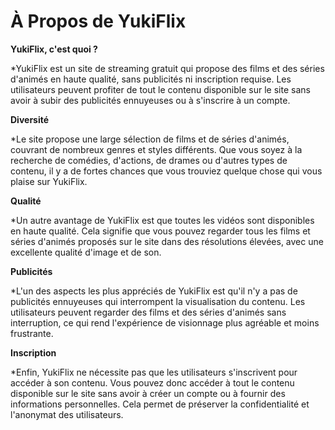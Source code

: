 # À Propos de YukiFlix

**YukiFlix, c'est quoi ?**

*YukiFlix est un site de streaming gratuit qui propose des films et des séries d'animés en haute qualité, sans publicités ni inscription requise. Les utilisateurs peuvent profiter de tout le contenu disponible sur le site sans avoir à subir des publicités ennuyeuses ou à s'inscrire à un compte.

**Diversité**

*Le site propose une large sélection de films et de séries d'animés, couvrant de nombreux genres et styles différents. Que vous soyez à la recherche de comédies, d'actions, de drames ou d'autres types de contenu, il y a de fortes chances que vous trouviez quelque chose qui vous plaise sur YukiFlix.

**Qualité**

*Un autre avantage de YukiFlix est que toutes les vidéos sont disponibles en haute qualité. Cela signifie que vous pouvez regarder tous les films et séries d'animés proposés sur le site dans des résolutions élevées, avec une excellente qualité d'image et de son.

**Publicités**

*L'un des aspects les plus appréciés de YukiFlix est qu'il n'y a pas de publicités ennuyeuses qui interrompent la visualisation du contenu. Les utilisateurs peuvent regarder des films et des séries d'animés sans interruption, ce qui rend l'expérience de visionnage plus agréable et moins frustrante.

**Inscription**

*Enfin, YukiFlix ne nécessite pas que les utilisateurs s'inscrivent pour accéder à son contenu. Vous pouvez donc accéder à tout le contenu disponible sur le site sans avoir à créer un compte ou à fournir des informations personnelles. Cela permet de préserver la confidentialité et l'anonymat des utilisateurs.

